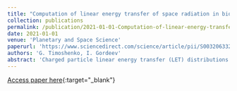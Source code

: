 ```yaml
---
title: "Computation of linear energy transfer of space radiation in biological tissue analog"
collection: publications
permalink: /publication/2021-01-01-Computation-of-linear-energy-transfer-of-space-radiation-in-biological-tissue-analog
date: 2021-01-01
venue: 'Planetary and Space Science'
paperurl: 'https://www.sciencedirect.com/science/article/pii/S0032063321000295'
authors: 'G. Timoshenko, I. Gordeev'
abstract: 'Charged particle linear energy transfer (LET) distributions of the inner radiation field within an interplanetary spacecraft caused by Galactic Cosmic Radiation (GCR) are a good criterion of adequacy for accelerator-based GCR simulation. This paper presents the results of calculating the LET spectra inside the habitable module of the spacecraft (15 ​g/cm2 of Al shell) at the minimum and maximum of solar activity and comparing the calculations with the data obtained by the RAD dosimeter on the flight path to Mars in 2012. It is shown that the shape of the LET spectra weakly depends on the variation of solar activity over a wide range.'
---
```

[Access paper here](https://www.sciencedirect.com/science/article/pii/S0032063321000295){:target="_blank"}
